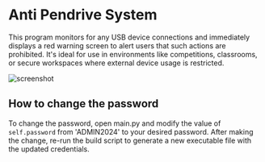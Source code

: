 # Anti Pendrive System

This program monitors for any USB device connections and immediately displays a red warning screen to alert users that such actions are prohibited. It's ideal for use in environments like competitions, classrooms, or secure workspaces where external device usage is restricted.

![screenshot](https://github.com/user-attachments/assets/72336e28-2228-4b71-a770-218b31228b04)


## How to change the password

To change the password, open main.py and modify the value of `self.password` from 'ADMIN2024' to your desired password. After making the change, re-run the build script to generate a new executable file with the updated credentials.
